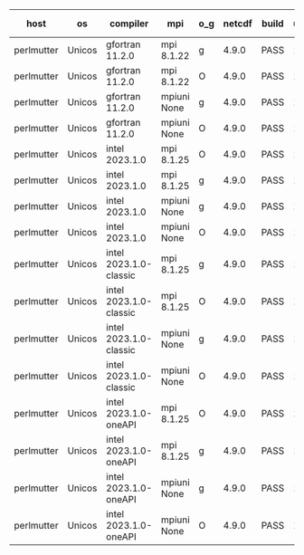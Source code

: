 

| host     | os       | compiler                              | mpi                      | o_g        | netcdf        | build       | u_pass          | u_fail          | s_pass            | s_fail            | e_pass             | e_fail             | nuopc_pass       | nuopc_fail       | artifacts link          |
|----------|----------|---------------------------------------|--------------------------|------------|---------------|-------------|-----------------|-----------------|-------------------|-------------------|--------------------|--------------------|------------------|------------------|-------------------------|
| perlmutter | Unicos | gfortran 11.2.0 | mpi 8.1.22  | g | 4.9.0  | PASS | 13976 | 0 | 49 | 0 | 81 | 0 | 0 | 0 | <a href="https://github.com/esmf-org/esmf-test-artifacts/tree/f867c142b820a8f91f49b0781954b11b9c503d26/fix_oneAPI-component-shutdown/gfortran/11.2.0/g/mpi/8.1.22" target="_blank">f867c14</a> | 
| perlmutter | Unicos | gfortran 11.2.0 | mpi 8.1.22  | O | 4.9.0  | PASS | 13976 | 0 | 49 | 0 | 81 | 0 | 0 | 0 | <a href="https://github.com/esmf-org/esmf-test-artifacts/tree/fe2f937ef82dd503e5795b77083dc9d872ba0e41/fix_oneAPI-component-shutdown/gfortran/11.2.0/O/mpi/8.1.22" target="_blank">fe2f937</a> | 
| perlmutter | Unicos | gfortran 11.2.0 | mpiuni None  | g | 4.9.0  | PASS | 12392 | 0 | 8 | 0 | 44 | 0 | None | None | <a href="https://github.com/esmf-org/esmf-test-artifacts/tree/29097585bea88e6b710afba5b6be9a03c9a90f66/fix_oneAPI-component-shutdown/gfortran/11.2.0/g/mpiuni/None" target="_blank">2909758</a> | 
| perlmutter | Unicos | gfortran 11.2.0 | mpiuni None  | O | 4.9.0  | PASS | 12392 | 0 | 8 | 0 | 44 | 0 | None | None | <a href="https://github.com/esmf-org/esmf-test-artifacts/tree/e2ae1068661b04448c4ed70e9c8d412dd56aa537/fix_oneAPI-component-shutdown/gfortran/11.2.0/O/mpiuni/None" target="_blank">e2ae106</a> | 
| perlmutter | Unicos | intel 2023.1.0 | mpi 8.1.25  | O | 4.9.0  | PASS | 13976 | 0 | 49 | 0 | 81 | 0 | 0 | 0 | <a href="https://github.com/esmf-org/esmf-test-artifacts/tree/92052e20ca0c308f1e2ed25d270f9207791b9f77/fix_oneAPI-component-shutdown/intel/2023.1.0/O/mpi/8.1.25" target="_blank">92052e2</a> | 
| perlmutter | Unicos | intel 2023.1.0 | mpi 8.1.25  | g | 4.9.0  | PASS | 13976 | 0 | 49 | 0 | 81 | 0 | 0 | 0 | <a href="https://github.com/esmf-org/esmf-test-artifacts/tree/333be2e1d64aa82cb7501675a20b5bbbff20c4e9/fix_oneAPI-component-shutdown/intel/2023.1.0/g/mpi/8.1.25" target="_blank">333be2e</a> | 
| perlmutter | Unicos | intel 2023.1.0 | mpiuni None  | g | 4.9.0  | PASS | 12392 | 0 | 8 | 0 | 44 | 0 | None | None | <a href="https://github.com/esmf-org/esmf-test-artifacts/tree/ddab381d75808cc015a1d7a879b63e0c2004e37a/fix_oneAPI-component-shutdown/intel/2023.1.0/g/mpiuni/None" target="_blank">ddab381</a> | 
| perlmutter | Unicos | intel 2023.1.0 | mpiuni None  | O | 4.9.0  | PASS | 12392 | 0 | 8 | 0 | 44 | 0 | None | None | <a href="https://github.com/esmf-org/esmf-test-artifacts/tree/7e9935337b60182897d988ec15abffafd062efdf/fix_oneAPI-component-shutdown/intel/2023.1.0/O/mpiuni/None" target="_blank">7e99353</a> | 
| perlmutter | Unicos | intel 2023.1.0-classic | mpi 8.1.25  | g | 4.9.0  | PASS | 13976 | 0 | 49 | 0 | 81 | 0 | 0 | 0 | <a href="https://github.com/esmf-org/esmf-test-artifacts/tree/92514fcf78a796907fdea5a80d578912d79689f5/fix_oneAPI-component-shutdown/intel/2023.1.0-classic/g/mpi/8.1.25" target="_blank">92514fc</a> | 
| perlmutter | Unicos | intel 2023.1.0-classic | mpi 8.1.25  | O | 4.9.0  | PASS | 13976 | 0 | 49 | 0 | 81 | 0 | 0 | 0 | <a href="https://github.com/esmf-org/esmf-test-artifacts/tree/a0bda2bb6295886fe3e0aeff9cddff059937744a/fix_oneAPI-component-shutdown/intel/2023.1.0-classic/O/mpi/8.1.25" target="_blank">a0bda2b</a> | 
| perlmutter | Unicos | intel 2023.1.0-classic | mpiuni None  | g | 4.9.0  | PASS | 12392 | 0 | 8 | 0 | 44 | 0 | None | None | <a href="https://github.com/esmf-org/esmf-test-artifacts/tree/74a59d18b046189759606f1daa2b2f2bb39ef348/fix_oneAPI-component-shutdown/intel/2023.1.0-classic/g/mpiuni/None" target="_blank">74a59d1</a> | 
| perlmutter | Unicos | intel 2023.1.0-classic | mpiuni None  | O | 4.9.0  | PASS | 12392 | 0 | 8 | 0 | 44 | 0 | None | None | <a href="https://github.com/esmf-org/esmf-test-artifacts/tree/31f0828b918842035284140645fc06a315bd85a8/fix_oneAPI-component-shutdown/intel/2023.1.0-classic/O/mpiuni/None" target="_blank">31f0828</a> | 
| perlmutter | Unicos | intel 2023.1.0-oneAPI | mpi 8.1.25  | O | 4.9.0  | PASS | 13976 | 0 | 48 | 1 | 81 | 0 | 0 | 0 | <a href="https://github.com/esmf-org/esmf-test-artifacts/tree/80575e94e4bedfbd8ae1ad5f0148c27187607e3f/fix_oneAPI-component-shutdown/intel/2023.1.0-oneAPI/O/mpi/8.1.25" target="_blank">80575e9</a> | 
| perlmutter | Unicos | intel 2023.1.0-oneAPI | mpi 8.1.25  | g | 4.9.0  | PASS | 13976 | 0 | 49 | 0 | 81 | 0 | 0 | 0 | <a href="https://github.com/esmf-org/esmf-test-artifacts/tree/61f27d4207b1808d960a06fa10a26e1ac1ef57c0/fix_oneAPI-component-shutdown/intel/2023.1.0-oneAPI/g/mpi/8.1.25" target="_blank">61f27d4</a> | 
| perlmutter | Unicos | intel 2023.1.0-oneAPI | mpiuni None  | g | 4.9.0  | PASS | 12392 | 0 | 8 | 0 | 44 | 0 | None | None | <a href="https://github.com/esmf-org/esmf-test-artifacts/tree/d50ce0f8ca116def64b1149ab525236ea2612579/fix_oneAPI-component-shutdown/intel/2023.1.0-oneAPI/g/mpiuni/None" target="_blank">d50ce0f</a> | 
| perlmutter | Unicos | intel 2023.1.0-oneAPI | mpiuni None  | O | 4.9.0  | PASS | 12392 | 0 | 8 | 0 | 44 | 0 | None | None | <a href="https://github.com/esmf-org/esmf-test-artifacts/tree/87500183cc989b638b45b6ed5ff186c297ef1f0f/fix_oneAPI-component-shutdown/intel/2023.1.0-oneAPI/O/mpiuni/None" target="_blank">8750018</a> | 
